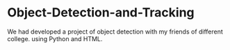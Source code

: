 # Object-Detection-and-Tracking
We had developed a project of object detection with my friends of different college. using Python and HTML.
